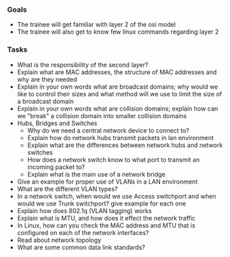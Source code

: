 ### Goals
- The trainee will get familiar with layer 2 of the osi model
- The trainee will also get to know few linux commands regarding layer 2

### Tasks
- What is the responsibility of the second layer?
- Explain what are MAC addresses, the structure of MAC addresses and why are they needed
- Explain in your own words what are broadcast domains; why would we like to control their sizes and what method will we use to limit the size of a broadcast domain
- Explain in your own words what are collision domains; explain how can we "break" a collision domain into smaller collision domains
- Hubs, Bridges and Switches
  - Why do we need a central network device to connect to?
  - Explain how do network hubs transmit packets in lan environment
  - Explain what are the differences between network hubs and network switches
  - How does a network switch know to what port to transmit an incoming packet to?
  - Explain what is the main use of a network bridge
- Give an example for proper use of VLANs in a LAN environment
- What are the different VLAN types?
- In a network switch, when would we use Access switchport and when would we use Trunk switchport? give example for each one
- Explain how does 802.1q (VLAN tagging) works
- Explain what is MTU, and how does it effect the network traffic
- In Linux, how can you check the MAC address and MTU that is configured on each of the network interfaces?
- Read about network topology
- What are some common data link standards?
